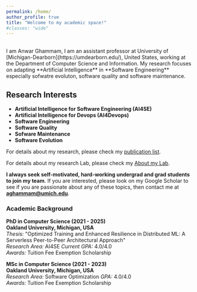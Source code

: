 ```yaml
---
permalink: /home/
author_profile: true
title: "Welcome to my academic space!"
#classes: "wide"
---
```

<script>
function toggleText(textIdToShow, textIdToHide) {
  var textToShow = document.getElementById(textIdToShow);
  var textToHide = document.getElementById(textIdToHide);
  
  // Toggle visibility of text to show
  if (textToShow.style.display === "none") {
    textToShow.style.display = "block";
  } else {
    textToShow.style.display = "none";
  }
  
  // Hide the other text
  textToHide.style.display = "none";
}
</script>
<br>
I am Anwar Ghammam, I am an assistant professor at University of [Michigan-Dearborn](https://umdearborn.edu/), United States, working at the Department of Computer Science and Information. My research focuses on adapting **Artificial Intelligence** in  **Software Engineering** especially sofwatre evoluton, software quality and software maintenance.

## Research Interests

- **Artificial Intelligence for Software Engineering (AI4SE)**
- **Artificial Intelligence for Devops (AI4Devops)**
- **Software Engineering**
- **Software Quality**
- **Sofware Maintenance**
- **Software Evolution**



For details about my research, please check my [publication list](publications.md).

For details about my research Lab, please check my [About my Lab](lab.md).

**I always seek self-motivated, hard-working undergrad and grad students to join my team**. If you are interested, please look on my Google Scholar to see if you are passionate about any of these topics, then contact me at **aghammam@umich.edu**.



### Academic Background

<i class="fa fa-graduation-cap"></i> **PhD in Computer Science (2021 - 2025)**  
**Oakland University, Michigan, USA**  
*Thesis:* "Optimized Training and Enhanced Resilience in Distributed ML: A Serverless Peer-to-Peer Architectural Approach"  
*Research Area:* AI4SE
*Current GPA:* 4.0/4.0  
*Awards:* Tuition Fee Exemption Scholarship

<i class="fa fa-graduation-cap"></i> **MSc in Computer Science (2021 - 2023)**  
**Oakland University, Michigan, USA**   
*Research Area:* Software Optimization
*GPA:* 4.0/4.0  
*Awards:* Tuition Fee Exemption Scholarship